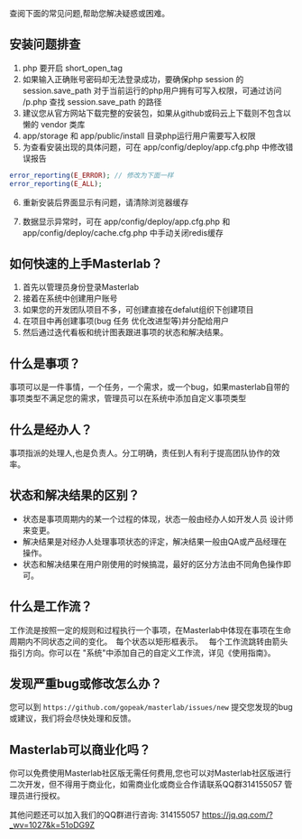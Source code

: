 查阅下面的常见问题,帮助您解决疑惑或困难。


## 安装问题排查

1. php 要开启 short_open_tag 
2. 如果输入正确账号密码却无法登录成功，要确保php session 的 session.save_path 对于当前运行的php用户拥有可写入权限，可通过访问 /p.php 查找 session.save_path 的路径
3. 建议您从官方网站下载完整的安装包，如果从github或码云上下载则不包含以懒的 vendor 类库
4. app/storage 和 app/public/install 目录php运行用户需要写入权限
5. 为查看安装出现的具体问题，可在 app/config/deploy/app.cfg.php 中修改错误报告
```php
error_reporting(E_ERROR); // 修改为下面一样
error_reporting(E_ALL);
```
6. 重新安装后界面显示有问题，请清除浏览器缓存

7. 数据显示异常时，可在 app/config/deploy/app.cfg.php 和 app/config/deploy/cache.cfg.php 中手动关闭redis缓存

## 如何快速的上手Masterlab？

1. 首先以管理员身份登录Masterlab
2. 接着在系统中创建用户账号
3. 如果您的开发团队项目不多，可创建直接在defalut组织下创建项目
4. 在项目中再创建事项(bug 任务 优化改进型等)并分配给用户
5. 然后通过迭代看板和统计图表跟进事项的状态和解决结果。

## 什么是事项？

事项可以是一件事情，一个任务，一个需求，或一个bug，如果masterlab自带的事项类型不满足您的需求，管理员可以在系统中添加自定义事项类型

## 什么是经办人？

事项指派的处理人,也是负责人。分工明确，责任到人有利于提高团队协作的效率。

## 状态和解决结果的区别？

- 状态是事项周期内的某一个过程的体现，状态一般由经办人如开发人员 设计师来变更。
- 解决结果是对经办人处理事项状态的评定，解决结果一般由QA或产品经理在操作。
- 状态和解决结果在用户刚使用的时候搞混，最好的区分方法由不同角色操作即可。

## 什么是工作流？

工作流是按照一定的规则和过程执行一个事项，在Masterlab中体现在事项在生命周期内不同状态之间的变化。 每个状态以矩形框表示。 
每个工作流跳转由箭头指引方向。你可以在 "系统"中添加自己的自定义工作流，详见《使用指南》。


## 发现严重bug或修改怎么办？

您可以到 `https://github.com/gopeak/masterlab/issues/new` 提交您发现的bug或建议，我们将会尽快处理和反馈。


## Masterlab可以商业化吗？
你可以免费使用Masterlab社区版无需任何费用,您也可以对Masterlab社区版进行二次开发，但不得用于商业化，如需商业化或商业合作请联系QQ群314155057 管理员进行授权。


其他问题还可以加入我们的QQ群进行咨询: 314155057 https://jq.qq.com/?_wv=1027&k=51oDG9Z
